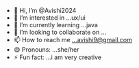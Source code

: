 - 👋 Hi, I’m @Avishi2024
- 👀 I’m interested in ...ux/ui
- 🌱 I’m currently learning ...java 
- 💞️ I’m looking to collaborate on ...
- 📫 How to reach me ...avishi9@gmail.com
- 😄 Pronouns: ...she/her
- ⚡ Fun fact: ...i am very creative

<!---
Avishi2024/Avishi2024 is a ✨ special ✨ repository because its `README.md` (this file) appears on your GitHub profile.
You can click the Preview link to take a look at your changes.
--->
